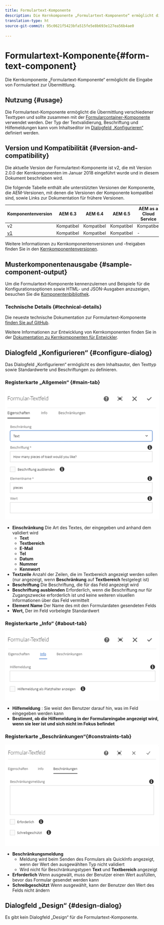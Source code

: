 ```yaml
---
title: Formulartext-Komponente
description: Die Kernkomponente „Formulartext-Komponente“ ermöglicht die Eingabe von Formulartext zur Übermittlung.
translation-type: ht
source-git-commit: 95c0621f5423bfa515fe5e8b693e127ea56b4ae0

---
```



# Formulartext-Komponente{#form-text-component}

Die Kernkomponente „Formulartext-Komponente“ ermöglicht die Eingabe von Formulartext zur Übermittlung.

## Nutzung {#usage}

Die Formulartext-Komponente ermöglicht die Übermittlung verschiedener Texttypen und sollte zusammen mit der [Formularcontainer-Komponente](form-container.md) verwendet werden. Der Typ der Textvalidierung, Beschriftung und Hilfemeldungen kann vom Inhaltseditor im [Dialogfeld „Konfigurieren“](#configure-dialog) definiert werden.

## Version und Kompatibilität {#version-and-compatibility}

Die aktuelle Version der Formulartext-Komponente ist v2, die mit Version 2.0.0 der Kernkomponenten im Januar 2018 eingeführt wurde und in diesem Dokument beschrieben wird.

Die folgende Tabelle enthält alle unterstützten Versionen der Komponente, die AEM-Versionen, mit denen die Versionen der Komponente kompatibel sind, sowie Links zur Dokumentation für frühere Versionen.

| Komponentenversion | AEM 6.3 | AEM 6.4 | AEM 6.5 | AEM as a Cloud Service |
|--- |--- |--- |--- |---|
| v2 | Kompatibel | Kompatibel | Kompatibel | Kompatibel |
| [v1](/help/components/v1/form-text-v1.md) | Kompatibel | Kompatibel | Kompatibel | - |

Weitere Informationen zu Kernkomponentenversionen und -freigaben finden Sie in den [Kernkomponentenversionen](/help/versions.md).

## Musterkomponentenausgabe {#sample-component-output}

Um die Formulartext-Komponente kennenzulernen und Beispiele für die Konfigurationsoptionen sowie HTML- und JSON-Ausgaben anzuzeigen, besuchen Sie die [Komponentenbibliothek](https://adobe.com/go/aem_cmp_library_form_text_de).

### Technische Details {#technical-details}

Die neueste technische Dokumentation zur Formulartext-Komponente [finden Sie auf GitHub](https://adobe.com/go/aem_cmp_tech_form_text_v2_de).

Weitere Informationen zur Entwicklung von Kernkomponenten finden Sie in der [Dokumentation zu Kernkomponenten für Entwickler](/help/developing/overview.md).

## Dialogfeld „Konfigurieren“ {#configure-dialog}

Das Dialogfeld „Konfigurieren“ ermöglicht es dem Inhaltsautor, den Texttyp sowie Standardwerte und Beschriftungen zu definieren.

### Registerkarte „Allgemein“ {#main-tab}

![](/help/assets/chlimage_1-23.png)

* **Einschränkung**
Die Art des Textes, der eingegeben und anhand dem validiert wird
   * **Text**
   * **Textbereich**
   * **E-Mail**
   * **Tel**
   * **Datum**
   * **Nummer**
   * **Kennwort**
* **Textzeile**
Anzahl der Zeilen, die im Textbereich angezeigt werden sollen (nur angezeigt, wenn **Beschränkung** auf **Textbereich** festgelegt ist)
* **Beschriftung**
Die Beschriftung, die für das Feld angezeigt wird
* **Beschriftung ausblenden**
Erforderlich, wenn die Beschriftung nur für Zugangszwecke erforderlich ist und keine weiteren visuellen Informationen über das Feld vermittelt
* **Element Name**
Der Name des mit den Formulardaten gesendeten Felds
* **Wert,**
Der im Feld vorbelegte Standardwert

### Registerkarte „Info“ {#about-tab}

![](/help/assets/chlimage_1-24.png)

* **Hilfemeldung**
: Sie weist den Benutzer darauf hin, was im Feld eingegeben werden kann
* **Bestimmt, ob die Hilfemeldung in der Formulareingabe angezeigt wird, wenn sie leer ist und sich nicht im Fokus befindet**


### Registerkarte „Beschränkungen“{#constraints-tab}

![](/help/assets/chlimage_1-25.png)

* **Beschränkungsmeldung**
   * Meldung wird beim Senden des Formulars als QuickInfo angezeigt, wenn der Wert den ausgewählten Typ nicht validiert
   * Wird nicht für Beschränkungstypen **Text** und **Textbereich** angezeigt
* **Erforderlich**
Wenn ausgewält, muss der Benutzer einen Wert ausfüllen, bevor das Formular gesendet werden kann
* **Schreibgeschützt**
Wenn ausgewählt, kann der Benutzer den Wert des Felds nicht ändern

## Dialogfeld „Design“ {#design-dialog}

Es gibt kein Dialogfeld „Design“ für die Formulartext-Komponente.
